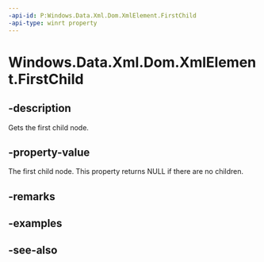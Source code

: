 ```yaml
---
-api-id: P:Windows.Data.Xml.Dom.XmlElement.FirstChild
-api-type: winrt property
---
```


<!-- Property syntax
public Windows.Data.Xml.Dom.IXmlNode FirstChild { get; }
-->

# Windows.Data.Xml.Dom.XmlElement.FirstChild

## -description
Gets the first child node.

## -property-value
The first child node. This property returns NULL if there are no children.

## -remarks

## -examples

## -see-also

